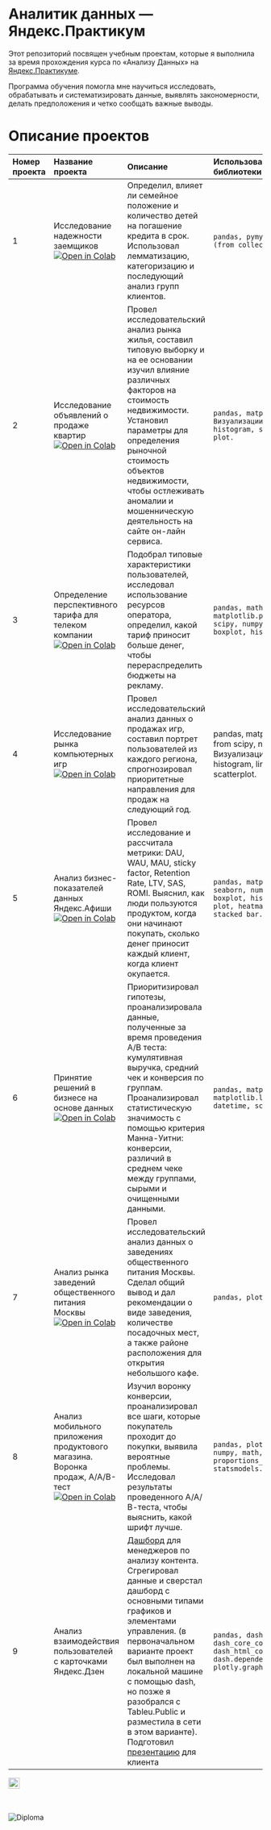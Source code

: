 # Аналитик данных — Яндекс.Практикум

Этот репозиторий посвящен учебным проектам, которые я выполнила за время прохождения курса по «Анализу Данных» на [Яндекс.Практикуме](https://praktikum.yandex.ru/data-analyst/).




Программа обучения помогла мне научиться исследовать, обрабатывать и систематизировать данные, выявлять закономерности, делать предположения и четко сообщать важные выводы.

# Описание проектов

Номер проекта| Название проекта| Описание| Использованные библиотеки
:---------------|:-------------------|:---------------------------------------|:---------------------------
1|Исследование надежности заемщиков [![Open in Colab](https://colab.research.google.com/assets/colab-badge.svg)](https://colab.research.google.com/drive/14KW8ymCNu3t70-ySzsKXUANXgXJiGyTy?usp=sharing)| Определил, влияет ли семейное положение и количество детей на погашение кредита в срок. Использовал лемматизацию, категоризацию и последующий анализ групп клиентов.| ```pandas, pymystem3, Counter (from collections).```
2|Исследование объявлений о продаже квартир [![Open in Colab](https://colab.research.google.com/assets/colab-badge.svg)](https://colab.research.google.com/drive/1nPwTk8VQ-Ui7CEwn-dH_7wu4bZ8jDflC?usp=sharing)|Провел исследовательский анализ рынка жилья, составил типовую выборку и на ее основании изучил влияние различных факторов на стоимость недвижимости. Установил параметры для определения рыночной стоимость объектов недвижимости, чтобы остлеживать аномалии и мошенническую деятельность на сайте он-лайн сервиса.|```pandas, matplotlib.pyplot. Визуализации: boxplot, histogram, scatterplot, line plot.```
3|Определение перспективного тарифа для телеком компании [![Open in Colab](https://colab.research.google.com/assets/colab-badge.svg)](https://colab.research.google.com/drive/1LUwULQqgzBfSf2tEKeQsZMnJr6Q5XXXn?usp=sharing)| Подобрал типовые характеристики пользователей, исследовал использование ресурсов оператора, определил, какой тариф приносит больше денег, чтобы перераспределить бюджеты на рекламу.|```pandas, math, matplotlib.pyplot, stats from scipy, numpy. Визуализации: boxplot, histogram.```
4|Исследование рынка компьютерных игр [![Open in Colab](https://colab.research.google.com/assets/colab-badge.svg)](https://colab.research.google.com/drive/1M1cVfj_ohYZmdevLL6cL9YJsxnLv1hR7?usp=sharing)|Провел исследовательский анализ данных о продажах игр, составил портрет пользователей из каждого региона, спрогнозировал приоритетные направления для продаж на следующий год.|pandas, matplotlib.pyplot, stats from scipy, numpy. Визуализации: boxplot, histogram, line plot, group bar, scatterplot.
5|Анализ бизнес-показателей данных Яндекс.Афиши [![Open in Colab](https://colab.research.google.com/assets/colab-badge.svg)](https://colab.research.google.com/drive/1-orOjzhjUZ33cP_CkBOzFUs3o57ejR5T?usp=sharing)|Провел исследование и рассчитала метрики: DAU, WAU, MAU, sticky factor, Retention Rate, LTV, SAS, ROMI. Выяснил, как люди пользуются продуктом, когда они начинают покупать, сколько денег приносит каждый клиент, когда клиент окупается.|```pandas, matplotlib.pyplot, seaborn, numpy. Визуализации: boxplot, histogram, line plot, heatmap, group bar, stacked bar.```
6|Принятие решений в бизнесе на основе данных [![Open in Colab](https://colab.research.google.com/assets/colab-badge.svg)](https://colab.research.google.com/drive/1O2gh4vlv6X1uC7f0j2P3IObbW5x6Zv3I?usp=sharing)|Приоритизировал гипотезы, проанализировала данные, полученные за время проведения А/В теста: кумулятивная выручка, средний чек и конверсия по группам. Проанализировал статистическую значимость с помощью критерия Манна-Уитни: конверсии, различий в среднем чеке между группами, сырыми и очищенными данными.|```pandas, matplotlib.pyplot, matplotlib.lines, numpy, datetime, scipy.stats.```
7|Анализ рынка заведений общественного питания Москвы [![Open in Colab](https://colab.research.google.com/assets/colab-badge.svg)](https://colab.research.google.com/drive/1lgMe1H6klw4H36xODGdAahA3t4G0XzVJ?usp=sharing)|Провел исследовательский анализ данных о заведениях общественного питания Москвы. Cделал общий вывод и дал рекомендации о виде заведения, количестве посадочных мест, а также районе расположения для открытия небольшого кафе.|```pandas, plotly.express, re.```
8|Анализ мобильного приложения продуктового магазина. Воронка продаж, А/А/В-тест[![Open in Colab](https://colab.research.google.com/assets/colab-badge.svg)](https://colab.research.google.com/drive/11J8bFPJjdfLRGACDlNroONI4UMZvH-7D?usp=sharing)|Изучил воронку конверсии, проанализировал все шаги, которые покупатель проходит до покупки, выявила вероятные проблемы. Исследовал результаты проведенного А/А/В-теста, чтобы выяснить, какой шрифт лучше.|```pandas, plotly.express, numpy, math, proportions_ztest from statsmodels.stats.proportion.```
9|Анализ взаимодействия пользователей с карточками Яндекс.Дзен|[Дашборд](https://public.tableau.com/app/profile/murad1841/viz/YandexZenAnalysisDashboard_16231755621970/sheet0) для менеджеров по анализу контента. Сгрегировал данные и сверстал дашборд с основными типами графиков и элементами управления. (в первоначальном варианте проект был выполнен на локальной машине с помощью dash, но позже я разобрался с Tableu.Public и разместила в сети в этом варианте). Подготовил [презентацию](https://docs.google.com/presentation/d/1-edFpQyjorAYpj0njkRX8cKD4uhDusc-IeCTPQybPAc/edit?usp=sharing) для клиента|```pandas, dash, dash_core_components, dash_html_components, dash.dependencies, datetime, plotly.graph_objs.```


<a href="https://github.com/iampawan">
<img align="center" alt="Pawan's Github" width="22px" src="https://cdn.jsdelivr.net/npm/simple-icons@v3/icons/github.svg" />
 </a>
<br/>
<br/>
<br/>






![Diploma](https://drive.google.com/uc?export=view&id=1tFv6hM0jwUZlhKNiAZD-P7JuHNaPhx6D)

</span>


